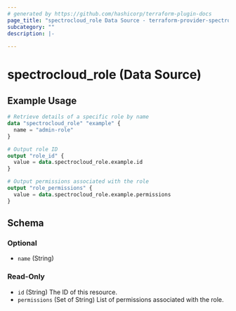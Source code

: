 ```yaml
---
# generated by https://github.com/hashicorp/terraform-plugin-docs
page_title: "spectrocloud_role Data Source - terraform-provider-spectrocloud"
subcategory: ""
description: |-
  
---
```


# spectrocloud_role (Data Source)



## Example Usage

```terraform
# Retrieve details of a specific role by name
data "spectrocloud_role" "example" {
  name = "admin-role"
}

# Output role ID
output "role_id" {
  value = data.spectrocloud_role.example.id
}

# Output permissions associated with the role
output "role_permissions" {
  value = data.spectrocloud_role.example.permissions
}
```

<!-- schema generated by tfplugindocs -->
## Schema

### Optional

- `name` (String)

### Read-Only

- `id` (String) The ID of this resource.
- `permissions` (Set of String) List of permissions associated with the role.
